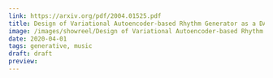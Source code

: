 ```yaml
---
link: https://arxiv.org/pdf/2004.01525.pdf
title: Design of Variational Autoencoder-based Rhythm Generator as a DAW plugin
image: /images/showreel/Design of Variational Autoencoder-based Rhythm Generator as a DAW plugin.jpg
date: 2020-04-01
tags: generative, music
draft: draft
preview:
---
```



